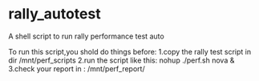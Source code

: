 # rally_autotest
A shell script to run rally performance test auto

To run this script,you shold do things before:
1.copy the rally test script in dir /mnt/perf_scripts
2.run the script like this: nohup ./perf.sh nova &
3.check your report in : /mnt/perf_report/
